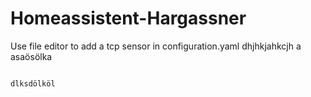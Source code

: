 # Homeassistent-Hargassner

Use file editor to add a tcp sensor in configuration.yaml 
dhjhkjahkcjh a
asaösölka

<code>
dlksdölköl
</code>
